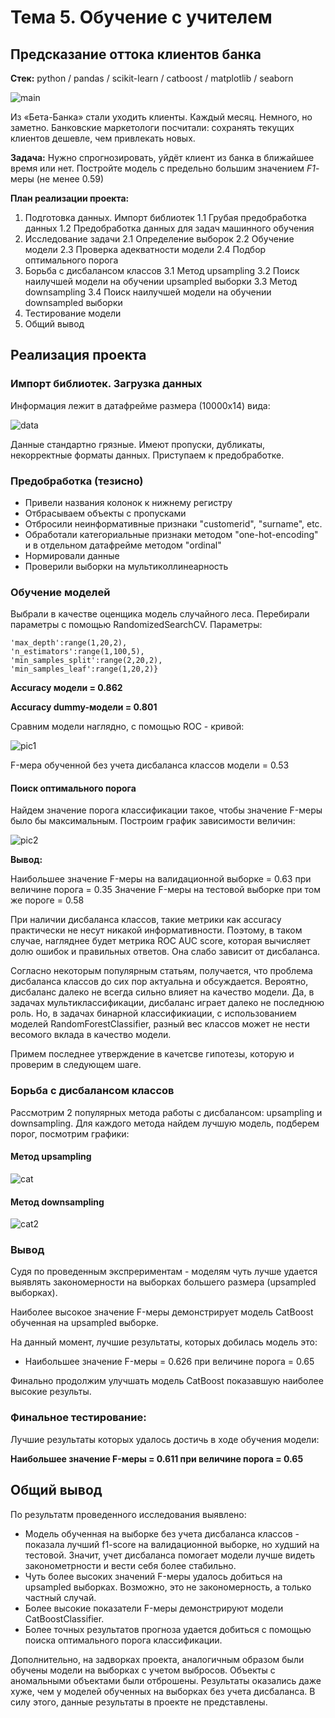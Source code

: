 # Тема 5. Обучение с учителем
## Предсказание оттока клиентов банка

**Стек:** python / pandas / scikit-learn / catboost / matplotlib / seaborn 

![main](pics/main.png)

Из «Бета-Банка» стали уходить клиенты. Каждый месяц. Немного, но заметно. Банковские маркетологи посчитали: сохранять текущих клиентов дешевле, чем привлекать новых.

**Задача:** Нужно спрогнозировать, уйдёт клиент из банка в ближайшее время или нет. Постройте модель с предельно большим значением *F1*-меры (не менее 0.59)

**План реализации проекта:**
1. Подготовка данных. Импорт библиотек
1.1 Грубая предобработка данных
1.2 Предобработка данных для задач машинного обучения
2. Исследование задачи
2.1 Определение выборок
2.2 Обучение модели
2.3 Проверка адекватности модели
2.4 Подбор оптимального порога
3. Борьба с дисбалансом классов
3.1 Метод upsampling
3.2 Поиск наилучшей модели на обучении upsampled выборки
3.3 Метод downsampling
3.4 Поиск наилучшей модели на обучении downsampled выборки
4. Тестирование модели
5. Общий вывод

## Реализация проекта

### Импорт библиотек. Загрузка данных

Информация лежит в датафрейме размера (10000x14) вида:

![data](pics/data.png)

Данные стандартно грязные. Имеют пропуски, дубликаты, некорректные форматы данных. Приступаем к предобработке.

### Предобработка (тезисно)

- Привели названия колонок к нижнему регистру
- Отбрасываем объекты с пропусками
- Отбросили неинформативные признаки "customerid", "surname", etc.
- Обработали категориальные признаки методом "one-hot-encoding" и в отдельном датафрейме методом "ordinal"
- Нормировали данные
- Проверили выборки на мультиколлинеарность


### Обучение моделей

Выбрали в качестве оценщика модель случайного леса. Перебирали параметры с помощью RandomizedSearchCV. Параметры:
``` 
'max_depth':range(1,20,2),
'n_estimators':range(1,100,5),
'min_samples_split':range(2,20,2),
'min_samples_leaf':range(1,20,2)}
``` 

**Accuracy модели = 0.862**

**Accuracy dummy-модели = 0.801**

Сравним модели наглядно, с помощью ROC - кривой:

![pic1](pics/pic1.png)

F-мера обученной без учета дисбаланса классов модели = 0.53

#### Поиск оптимального порога

Найдем значение порога классификации такое, чтобы значение F-меры было бы максимальным. Построим график зависимости величин:

![pic2](pics/pic2.png)

**Вывод:**

Наибольшее значение F-меры на валидационной выборке = 0.63 при величине порога = 0.35
Значение F-меры на тестовой выборке при том же пороге = 0.58

При наличии дисбаланса классов, такие метрики как accuracy практически не несут никакой информативности. Поэтому, в таком случае, нагляднее будет метрика ROC AUC score, которая вычисляет долю ошибок и правильных ответов. Она слабо зависит от дисбаланса.

Согласно некоторым популярным статьям, получается, что проблема дисбаланса классов до сих пор актуальна и обсуждается. Вероятно, дисбаланс далеко не всегда сильно влияет на качество модели. Да, в задачах мультиклассификации, дисбаланс играет далеко не последнюю роль. Но, в задачах бинарной классификиации, с использованием моделей RandomForestClassifier, разный вес классов может не нести весомого вклада в качество модели.

Примем последнее утверждение в качетсве гипотезы, которую и проверим в следующем шаге.

### Борьба с дисбалансом классов

Рассмотрим 2 популярных метода работы с дисбалансом: upsampling и downsampling. Для каждого метода найдем лучшую модель, подберем порог, посмотрим графики:

#### Метод upsampling

![cat](pics/cat.png)

#### Метод downsampling

![cat2](pics/cat2.png)

### Вывод

Судя по проведенным экспрериментам - моделям чуть лучше удается выявлять закономерности на выборках большего размера (upsampled выборках).

Наиболее высокое значение F-меры демонстрирует модель CatBoost обученная на upsampled выборке. 

На данный момент, лучшие результаты, которых добилась модель это:

- Наибольшее значение F-меры = 0.626 при величине порога = 0.65

Финально продолжим улучшать модель CatBoost показавшую наиболее высокие результы.

### Финальное тестирование:

Лучшие результаты которых удалось достичь в ходе обучения модели:

**Наибольшее значение F-меры = 0.611 при величине порога = 0.65**

## Общий вывод

По результатм проведенного исследования выявлено:

- Модель обученная на выборке без учета дисбаланса классов - показала лучший f1-score на валидационной выборке, но худший на тестовой. Значит, учет дисбаланса помогает модели лучше видеть законометрности и вести себя более стабильно.
- Чуть более высоких значений F-меры удалось добиться на upsampled выборках. Возможно, это не закономерность, а только частный случай.
- Более высокие показатели F-меры демонстрируют модели CatBoostClassifier. 
- Более точных результатов прогноза удается добиться с помощью поиска оптимального порога классификации.

Дополнительно, на задворках проекта, аналогичным образом были обучены модели на выборках с учетом выбросов. Объекты с аномальными объектами были отброшены. Результаты оказались даже хуже, чем у моделей обученных на выборках без учета дисбаланса. В силу этого, данные результаты в проекте не представлены.
